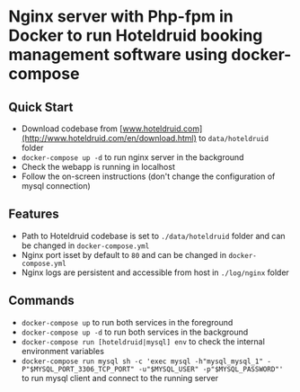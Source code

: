 Nginx server with Php-fpm in Docker to run Hoteldruid booking management software using docker-compose
=====================================================

## Quick Start
 * Download codebase from [www.hoteldruid.com](http://www.hoteldruid.com/en/download.html) to `data/hoteldruid` folder
 * `docker-compose up -d` to run nginx server in the background
 * Check the webapp is running in localhost
 * Follow the on-screen instructions (don't change the configuration of mysql connection)

## Features
 * Path to Hoteldruid codebase is set to `./data/hoteldruid` folder and can be changed in `docker-compose.yml`
 * Nginx port isset by default to `80` and can be changed in `docker-compose.yml`
 * Nginx logs are persistent and accessible from host in `./log/nginx` folder

## Commands
 * `docker-compose up` to run both services in the foreground
 * `docker-compose up -d` to run both services in the background
 * `docker-compose run [hoteldruid|mysql] env` to check the internal environment variables
 * `docker-compose run mysql sh -c 'exec mysql -h"mysql_mysql_1" -P"$MYSQL_PORT_3306_TCP_PORT" -u"$MYSQL_USER" -p"$MYSQL_PASSWORD"'` to run mysql client and connect to the running server